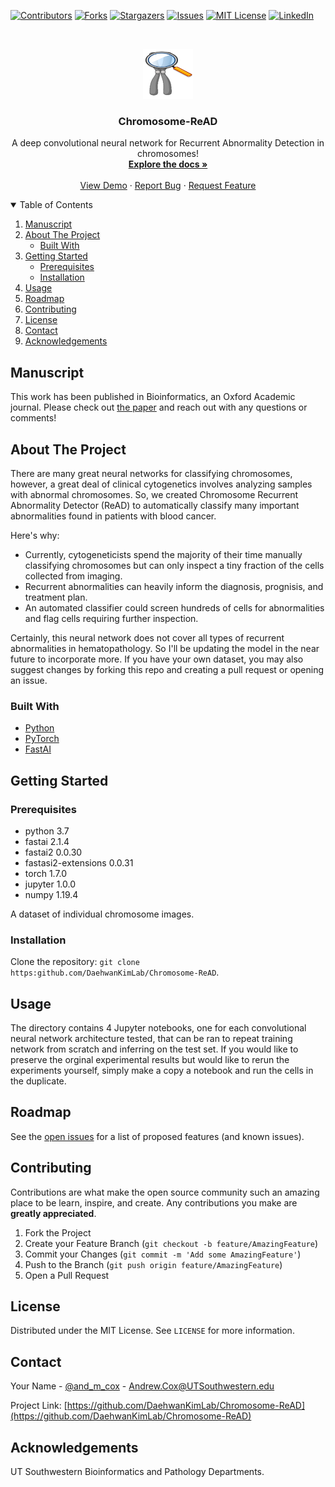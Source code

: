 <!--
*** Thanks for checking out the Best-README-Template. If you have a suggestion
*** that would make this better, please fork the repo and create a pull request
*** or simply open an issue with the tag "enhancement".
*** Thanks again! Now go create something AMAZING! :D
-->



<!-- PROJECT SHIELDS -->
<!--
*** I'm using markdown "reference style" links for readability.
*** Reference links are enclosed in brackets [ ] instead of parentheses ( ).
*** See the bottom of this document for the declaration of the reference variables
*** for contributors-url, forks-url, etc. This is an optional, concise syntax you may use.
*** https://www.markdownguide.org/basic-syntax/#reference-style-links
-->
[![Contributors][contributors-shield]][contributors-url]
[![Forks][forks-shield]][forks-url]
[![Stargazers][stars-shield]][stars-url]
[![Issues][issues-shield]][issues-url]
[![MIT License][license-shield]][license-url]
[![LinkedIn][linkedin-shield]][linkedin-url]



<!-- PROJECT LOGO -->
<br />
<p align="center">
  <a href="https://github.com/DaehwanKimLab/Chromosome-ReAD">
    <img src="images/ReAD.png" alt="Logo" width="80" height="80">
  </a>

  <h3 align="center">Chromosome-ReAD</h3>

  <p align="center">
    A deep convolutional neural network for Recurrent Abnormality Detection in chromosomes!
    <br />
    <a href="https://github.com/DaehwanKimLab/Chromosome-ReAD"><strong>Explore the docs »</strong></a>
    <br />
    <br />
    <a href="https://github.com/DaehwanKimLab/Chromosome-ReAD">View Demo</a>
    ·
    <a href="https://github.com/DaehwanKimLab/Chromosome-ReAD">Report Bug</a>
    ·
    <a href="https://github.com/DaehwanKimLab/Chromosome-ReAD">Request Feature</a>
  </p>
</p>



<!-- TABLE OF CONTENTS -->
<details open="open">
  <summary>Table of Contents</summary>
  <ol>
    <li><a href="#manuscript">Manuscript</a>
    <li>
      <a href="#about-the-project">About The Project</a>
      <ul>
        <li><a href="#built-with">Built With</a></li>
      </ul>
    </li>
    <li>
      <a href="#getting-started">Getting Started</a>
      <ul>
        <li><a href="#prerequisites">Prerequisites</a></li>
        <li><a href="#installation">Installation</a></li>
      </ul>
    </li>
    <li><a href="#usage">Usage</a></li>
    <li><a href="#roadmap">Roadmap</a></li>
    <li><a href="#contributing">Contributing</a></li>
    <li><a href="#license">License</a></li>
    <li><a href="#contact">Contact</a></li>
    <li><a href="#acknowledgements">Acknowledgements</a></li>
  </ol>
</details>

<!-- MANUSCRIPT --> 
## Manuscript
This work has been published in Bioinformatics, an Oxford Academic journal. Please check out [the paper](https://academic.oup.com/bioinformatics/advance-article-abstract/doi/10.1093/bioinformatics/btab822/6454943) and reach out with any questions or comments! 

<!-- ABOUT THE PROJECT -->
## About The Project

<!-- [![Product Name Screen Shot][product-screenshot]](https://example.com) -->

<!-- There are many great README templates available on GitHub, however, I didn't find one that really suit my needs so I created this enhanced one. I want to create a README template so amazing that it'll be the last one you ever need -- I think this is it.

Here's why:
* Your time should be focused on creating something amazing. A project that solves a problem and helps others
* You shouldn't be doing the same tasks over and over like creating a README from scratch
* You should element DRY principles to the rest of your life :smile:

Of course, no one template will serve all projects since your needs may be different. So I'll be adding more in the near future. You may also suggest changes by forking this repo and creating a pull request or opening an issue. Thanks to all the people have have contributed to expanding this template!

A list of commonly used resources that I find helpful are listed in the acknowledgements. -->

There are many great neural networks for classifying chromosomes, however, a great deal of clinical cytogenetics involves analyzing samples with abnormal chromosomes. So, we created Chromosome Recurrent Abnormality Detector (ReAD) to automatically classify many important abnormalities found in patients with blood cancer. 

Here's why: 
* Currently, cytogeneticists spend the majority of their time manually classifying chromosomes but can only inspect a tiny fraction of the cells collected from imaging. 
* Recurrent abnormalities can heavily inform the diagnosis, prognisis, and treatment plan. 
* An automated classifier could screen hundreds of cells for abnormalities and flag cells requiring further inspection. 

Certainly, this neural network does not cover all types of recurrent abnormalities in hematopathology. So I'll be updating the model in the near future to incorporate more. If you have your own dataset, you may also suggest changes by forking this repo and creating a pull request or opening an issue. 

### Built With

<!-- This section should list any major frameworks that you built your project using. Leave any add-ons/plugins for the acknowledgements section. Here are a few examples.
* [Bootstrap](https://getbootstrap.com)
* [JQuery](https://jquery.com)
* [Laravel](https://laravel.com) -->
* [Python](https://www.python.org/)
* [PyTorch](https://pytorch.org/)
* [FastAI](https://www.fast.ai/)
 


<!-- GETTING STARTED -->
## Getting Started

<!-- This is an example of how you may give instructions on setting up your project locally.
To get a local copy up and running follow these simple example steps. -->

### Prerequisites

<ul>
  <li> python 3.7 </li>
  <li> fastai 2.1.4 </li>
  <li> fastai2 0.0.30 </li>
  <li> fastasi2-extensions 0.0.31 </li>
  <li> torch 1.7.0 </li>
  <li> jupyter 1.0.0 </li>
  <li> numpy 1.19.4 </li>
</ul>

A dataset of individual chromosome images. 

### Installation

Clone the repository: 
`git clone https:github.com/DaehwanKimLab/Chromosome-ReAD`. 

<!-- Prepare dataset: `cd Chromosome-ReAD/resources/feb2021_abclass`. \
Perform for each [train, val, test] directories:\
`unzip []` --> 

<!-- USAGE EXAMPLES -->
## Usage

<!-- Use this space to show useful examples of how a project can be used. Additional screenshots, code examples and demos work well in this space. You may also link to more resources.

_For more examples, please refer to the [Documentation](https://example.com)_ -->

The <experiments> directory contains 4 Jupyter notebooks, one for each convolutional neural network architecture tested, that can be ran to repeat training network from scratch and inferring on the test set. If you would like to preserve the orginal experimental results but would like to rerun the experiments yourself, simply make a copy a notebook and run the cells in the duplicate. 

<!-- ROADMAP -->
## Roadmap

See the [open issues](https:github.com/DaehwanKimLab/Chromosome-ReAD/issues) for a list of proposed features (and known issues).



<!-- CONTRIBUTING -->
## Contributing

Contributions are what make the open source community such an amazing place to be learn, inspire, and create. Any contributions you make are **greatly appreciated**.

1. Fork the Project
2. Create your Feature Branch (`git checkout -b feature/AmazingFeature`)
3. Commit your Changes (`git commit -m 'Add some AmazingFeature'`)
4. Push to the Branch (`git push origin feature/AmazingFeature`)
5. Open a Pull Request



<!-- LICENSE -->
## License

Distributed under the MIT License. See `LICENSE` for more information.



<!-- CONTACT -->
## Contact

Your Name - [@and_m_cox](https://twitter.com/and_m_cox) - Andrew.Cox@UTSouthwestern.edu

Project Link: [https://github.com/DaehwanKimLab/Chromosome-ReAD](https://github.com/DaehwanKimLab/Chromosome-ReAD)



<!-- ACKNOWLEDGEMENTS -->
## Acknowledgements
UT Southwestern Bioinformatics and Pathology Departments. 
<!-- * [GitHub Emoji Cheat Sheet](https://www.webpagefx.com/tools/emoji-cheat-sheet)
* [Img Shields](https://shields.io)
* [Choose an Open Source License](https://choosealicense.com)
* [GitHub Pages](https://pages.github.com)
* [Animate.css](https://daneden.github.io/animate.css)
* [Loaders.css](https://connoratherton.com/loaders)
* [Slick Carousel](https://kenwheeler.github.io/slick)
* [Smooth Scroll](https://github.com/cferdinandi/smooth-scroll)
* [Sticky Kit](http://leafo.net/sticky-kit)
* [JVectorMap](http://jvectormap.com)
* [Font Awesome](https://fontawesome.com) -->





<!-- MARKDOWN LINKS & IMAGES -->
<!-- https://www.markdownguide.org/basic-syntax/#reference-style-links -->
[contributors-shield]: https://img.shields.io/github/contributors/DaehwanKimLab/Chromosome-ReAD.svg?style=for-the-badge
[contributors-url]: https://github.com/DaehwanKimLab/Chromosome-ReAD/graphs/contributors
[forks-shield]: https://img.shields.io/github/forks/DaehwanKimLab/Chromosome-ReAD.svg?style=for-the-badge
[forks-url]: https://github.com/DaehwanKimLab/Chromosome-ReAD/network/members
[stars-shield]: https://img.shields.io/github/stars/DaehwanKimLab/Chromosome-ReAD.svg?style=for-the-badge
[stars-url]: https://github.com/DaehwanKimLab/Chromosome-ReAD/stargazers
[issues-shield]: https://img.shields.io/github/issues/DaehwanKimLab/Chromosome-ReAD.svg?style=for-the-badge
[issues-url]: https://github.com/DaehwanKimLab/Chromosome-ReAD/issues
[license-shield]: https://img.shields.io/github/license/DaehwanKimLab/Chromosome-ReAD.svg?style=for-the-badge
[license-url]: https://github.com/DaehwanKimLab/Chromosome-ReAD/blob/main/LICENSE
[linkedin-shield]: https://img.shields.io/badge/-LinkedIn-black.svg?style=for-the-badge&logo=linkedin&colorB=555
[linkedin-url]: https://linkedin.com/in/andrew-m-cox/
[product-screenshot]: images/screenshot.png
